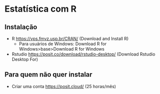 # Estatística com R

## Instalação

- R <https://vps.fmvz.usp.br/CRAN/> (Download and Install R)
    - Para usuários de Windows: Download R for Windows>base>Download R for Windows
- Rstudio <https://posit.co/download/rstudio-desktop/> (Download Rstudio Desktop For)

## Para quem não quer instalar

- Criar uma conta <https://posit.cloud/> (25 horas/mês)


